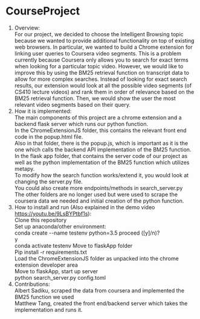 # CourseProject

 1) Overview:  
For our project, we decided to choose the Intelligent Browsing topic because we wanted to provide additional functionality on top of existing web browsers. In particular, we wanted to build a Chrome extension for linking user queries to Coursera video segments. This is a problem currently because Coursera only allows you to search for exact terms when looking for a particular topic video. However, we would like to improve this by using the BM25 retrieval function on transcript data to allow for more complex searches. Instead of looking for exact search results, our extension would look at all the possible video segments (of CS410 lecture videos) and rank them in order of relevance based on the BM25 retrieval function. Then, we would show the user the most relevant video segments based on their query. 
 2) How it is implemented:  
The main components of this project are a chrome extension and a backend flask server which runs our python function.  
In the ChromeExtensionJS folder, this contains the relevant front end code in the popup.html file.  
Also in that folder, there is the popup.js, which is important as it is the one which calls the backend API implementation of the BM25 function.  
In the flask app folder, that contains the server code of our project as well as the python implementation of the BM25 function which utilizes metapy.  
To modify how the search function works/extend it, you would look at changing the server.py file.  
You could also create more endpoints/methods in search_server.py  
The other folders are no longer used but were used to scrape the coursera data we needed and initial creation of the python function.  
 3) How to install and run (Also explained in the demo video https://youtu.be/9LsBYPtbf1s):  
Clone this repository  
Set up anaconda/other environment:  
conda create --name testenv python=3.5 
proceed ([y]/n)?  
y  
conda activate testenv
Move to flaskApp folder  
Pip install -r requirements.txt  
Load the ChromeExtensionJS folder as unpacked into the chrome extension developer area  
Move to flaskApp, start up server  
python search_server.py config.toml  
  4) Contributions:  
  Albert Sadiku, scraped the data from coursera and implemented the BM25 function we used  
  Matthew Tang, created the front end/backend server which takes the implementation and runs it.  
